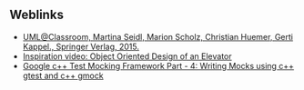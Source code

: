 ## Weblinks

+ [UML@Classroom, Martina Seidl, Marion Scholz, Christian Huemer, Gerti Kappel., Springer Verlag, 2015.](http://www.uml.ac.at/en/)
+ [Inspiration video: Object Oriented Design of an Elevator](https://www.youtube.com/watch?v=5Ogjof9g5T0)
+ [Google c++ Test Mocking Framework Part - 4: Writing Mocks using c++ gtest and c++ gmock](https://youtu.be/dLB2aDasVTg)

